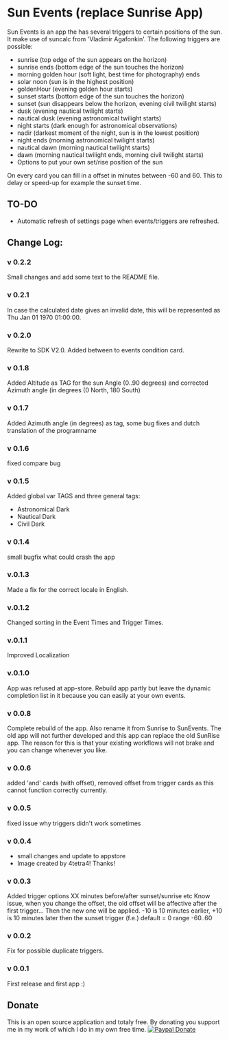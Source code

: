# Sun Events (replace Sunrise App)

Sun Events is an app the has several triggers to certain positions of the sun. It make use of suncalc from 'Vladimir Agafonkin'. The following triggers are possible:

- sunrise (top edge of the sun appears on the horizon)
- sunrise ends (bottom edge of the sun touches the horizon)
- morning golden hour (soft light, best time for photography) ends
- solar noon (sun is in the highest position)
- goldenHour (evening golden hour starts)
- sunset starts (bottom edge of the sun touches the horizon)
- sunset (sun disappears below the horizon, evening civil twilight starts)
- dusk (evening nautical twilight starts)
- nautical dusk (evening astronomical twilight starts)
- night starts (dark enough for astronomical observations)
- nadir (darkest moment of the night, sun is in the lowest position)
- night ends (morning astronomical twilight starts)
- nautical dawn (morning nautical twilight starts)
- dawn (morning nautical twilight ends, morning civil twilight starts)
- Options to put your own set/rise position of the sun

On every card you can fill in a offset in minutes between -60 and 60. This to delay or speed-up for example the sunset time.

## TO-DO
- Automatic refresh of settings page when events/triggers are refreshed.

## Change Log:

### v 0.2.2
Small changes and add some text to the README file.

### v 0.2.1
In case the calculated date gives an invalid date, this will be represented as Thu Jan 01 1970 01:00:00.

### v 0.2.0
 Rewrite to SDK V2.0. Added between to events condition card.

### v 0.1.8
 Added Altitude as TAG for the sun Angle (0..90 degrees) and corrected Azimuth angle (in degrees (0 North, 180 South)

### v 0.1.7
 Added Azimuth angle (in degrees) as tag, some bug fixes and dutch translation of the programname

### v 0.1.6
fixed compare bug

### v 0.1.5
Added global var TAGS and three general tags:
 - Astronomical Dark
 - Nautical Dark
 - Civil Dark

### v 0.1.4
small bugfix what could crash the app

### v.0.1.3
Made a fix for the correct locale in English.

### v.0.1.2
Changed sorting in the Event Times and Trigger Times.

### v.0.1.1
Improved Localization

### v.0.1.0
App was refused at app-store. Rebuild app partly but leave the dynamic completion list in it because you can easily at your own events.

### v 0.0.8
Complete rebuild of the app. Also rename it from Sunrise to SunEvents. The old app will not further developed and this app can replace the old SunRise app. The reason for this is that your existing workflows will not brake and you can change whenever you like. 

### v 0.0.6
added 'and' cards (with offset), removed offset from trigger cards as this cannot function correctly currently.

### v 0.0.5
fixed issue why triggers didn't work sometimes

### v 0.0.4
- small changes and update to appstore
- Image created by 4tetra4! Thanks!

### v 0.0.3
Added trigger options XX minutes before/after sunset/sunrise etc
Know issue, when you change the offset, the old offset will be affective after the first trigger... Then the new one will be applied.
-10 is 10 minutes earlier, +10 is 10 minutes later then the sunset trigger (f.e.)
default = 0 range -60..60

### v 0.0.2
Fix for possible duplicate triggers.


### v 0.0.1
First release and first app :)

## Donate
This is an open source application and totaly free. 
By donating you support me in my work of which I do in my own free time.
[![Paypal Donate](https://www.paypalobjects.com/en_US/i/btn/btn_donateCC_LG.gif)](https://www.paypal.com/cgi-bin/webscr?cmd=_s-xclick&hosted_button_id=C7AFUHG2JB7BL)